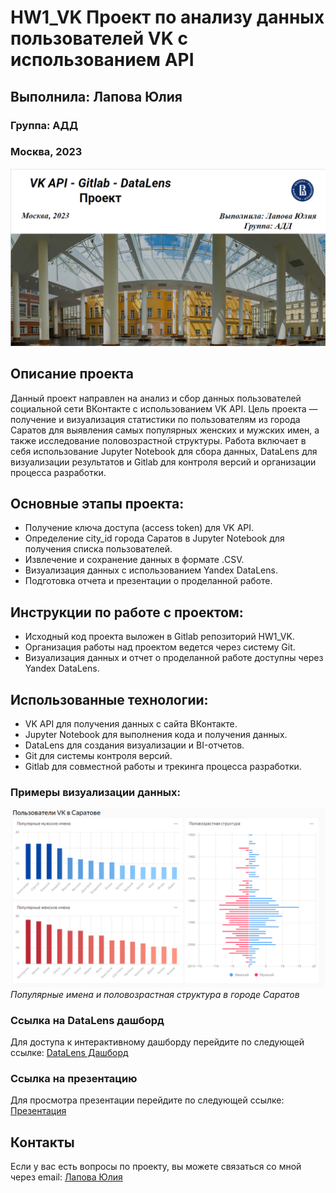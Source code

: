 # HW1_VK Проект по анализу данных пользователей VK с использованием API

## Выполнила: Лапова Юлия

### Группа: АДД

### Москва, 2023

![presentation](Presentation1.png)


## Описание проекта

Данный проект направлен на анализ и сбор данных пользователей социальной сети ВКонтакте с использованием VK API. Цель проекта — получение и визуализация статистики по пользователям из города Саратов для выявления самых популярных женских и мужских имен, а также исследование половозрастной структуры. Работа включает в себя использование Jupyter Notebook для сбора данных, DataLens для визуализации результатов и Gitlab для контроля версий и организации процесса разработки.

## Основные этапы проекта:

- Получение ключа доступа (access token) для VK API.
- Определение city_id города Саратов в Jupyter Notebook для получения списка пользователей.
- Извлечение и сохранение данных в формате .CSV.
- Визуализация данных с использованием Yandex DataLens.
- Подготовка отчета и презентации о проделанной работе.

## Инструкции по работе с проектом:

- Исходный код проекта выложен в Gitlab репозиторий HW1_VK.
- Организация работы над проектом ведется через систему Git.
- Визуализация данных и отчет о проделанной работе доступны через Yandex DataLens.

## Использованные технологии:

- VK API для получения данных с сайта ВКонтакте.
- Jupyter Notebook для выполнения кода и получения данных.
- DataLens для создания визуализации и BI-отчетов.
- Git для системы контроля версий.
- Gitlab для совместной работы и трекинга процесса разработки.

### Примеры визуализации данных:

![Datalens](Datalens.png)
_Популярные имена и половозрастная структура в городе Саратов_

### Ссылка на DataLens дашборд

Для доступа к интерактивному дашборду перейдите по следующей ссылке:
[DataLens Дашборд](https://datalens.yandex.ru/1mgtm2bossd0q-polzovateli-vk-v-saratove)

### Ссылка на презентацию

Для просмотра презентации перейдите по следующей ссылке:
[Презентация](https://docs.google.com/presentation/d/1tRy9IM0z7cSGlR8uJ2lbRg7lKi6Z3Zn3/edit?usp=sharing&ouid=105790878003907527731&rtpof=true&sd=true)

## Контакты

Если у вас есть вопросы по проекту, вы можете связаться со мной через email: [Лапова Юлия](mailto:lapova.yulia@example.com)

